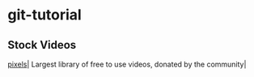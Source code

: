 # git-tutorial

## Stock Videos

[pixels](https://www.pixels.com/videos)| Largest library of free to use videos, donated by the community|
